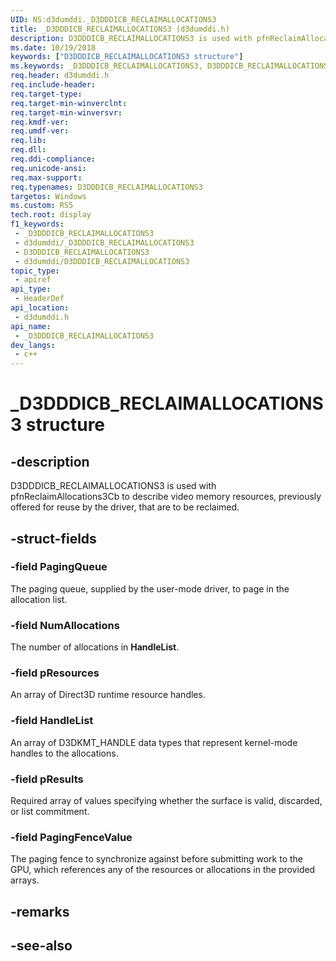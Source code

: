 ```yaml
---
UID: NS:d3dumddi._D3DDDICB_RECLAIMALLOCATIONS3
title: _D3DDDICB_RECLAIMALLOCATIONS3 (d3dumddi.h)
description: D3DDDICB_RECLAIMALLOCATIONS3 is used with pfnReclaimAllocations3Cb to describe video memory resources, previously offered for reuse by the driver, that are to be reclaimed.
ms.date: 10/19/2018
keywords: ["D3DDDICB_RECLAIMALLOCATIONS3 structure"]
ms.keywords: _D3DDDICB_RECLAIMALLOCATIONS3, D3DDDICB_RECLAIMALLOCATIONS3,
req.header: d3dumddi.h
req.include-header: 
req.target-type: 
req.target-min-winverclnt: 
req.target-min-winversvr: 
req.kmdf-ver: 
req.umdf-ver: 
req.lib: 
req.dll: 
req.ddi-compliance: 
req.unicode-ansi: 
req.max-support: 
req.typenames: D3DDDICB_RECLAIMALLOCATIONS3
targetos: Windows
ms.custom: RS5
tech.root: display
f1_keywords:
 - _D3DDDICB_RECLAIMALLOCATIONS3
 - d3dumddi/_D3DDDICB_RECLAIMALLOCATIONS3
 - D3DDDICB_RECLAIMALLOCATIONS3
 - d3dumddi/D3DDDICB_RECLAIMALLOCATIONS3
topic_type:
 - apiref
api_type:
 - HeaderDef
api_location:
 - d3dumddi.h
api_name:
 - _D3DDDICB_RECLAIMALLOCATIONS3
dev_langs:
 - c++
---
```


# _D3DDDICB_RECLAIMALLOCATIONS3 structure


## -description

D3DDDICB_RECLAIMALLOCATIONS3 is used with pfnReclaimAllocations3Cb to describe video memory resources, previously offered for reuse by the driver, that are to be reclaimed.

## -struct-fields

### -field PagingQueue

The paging queue, supplied by the user-mode driver, to page in the allocation list.

### -field NumAllocations

The number of allocations in **HandleList**.

### -field pResources

An array of Direct3D runtime resource handles.

### -field HandleList

An array of D3DKMT_HANDLE data types that represent kernel-mode handles to the allocations.

### -field pResults

Required array of values specifying whether the surface is valid, discarded, or list commitment.

### -field PagingFenceValue

 
The paging fence to synchronize against before submitting work to the GPU, which references any of the resources or allocations in the provided arrays.

## -remarks

## -see-also

